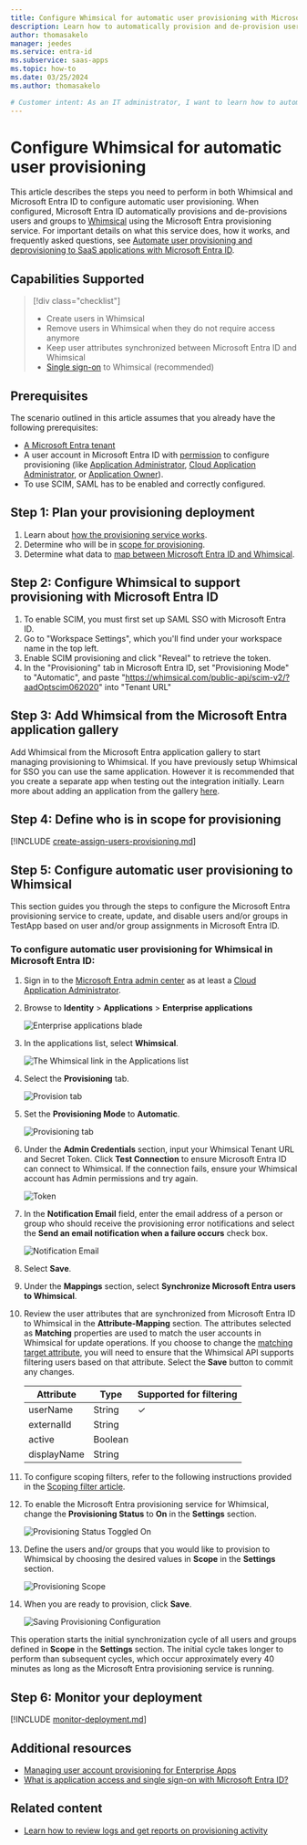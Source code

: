 ```yaml
---
title: Configure Whimsical for automatic user provisioning with Microsoft Entra ID
description: Learn how to automatically provision and de-provision user accounts from Microsoft Entra ID to Whimsical.
author: thomasakelo
manager: jeedes
ms.service: entra-id
ms.subservice: saas-apps
ms.topic: how-to
ms.date: 03/25/2024
ms.author: thomasakelo

# Customer intent: As an IT administrator, I want to learn how to automatically provision and deprovision user accounts from Microsoft Entra ID to Whimsical so that I can streamline the user management process and ensure that users have the appropriate access to Whimsical.
---
```


# Configure Whimsical for automatic user provisioning

This article describes the steps you need to perform in both Whimsical and Microsoft Entra ID to configure automatic user provisioning. When configured, Microsoft Entra ID automatically provisions and de-provisions users and groups to [Whimsical](https://service-portaltest.benq.com/login) using the Microsoft Entra provisioning service. For important details on what this service does, how it works, and frequently asked questions, see [Automate user provisioning and deprovisioning to SaaS applications with Microsoft Entra ID](~/identity/app-provisioning/user-provisioning.md).

## Capabilities Supported
> [!div class="checklist"]
> * Create users in Whimsical
> * Remove users in Whimsical when they do not require access anymore
> * Keep user attributes synchronized between Microsoft Entra ID and Whimsical
> * [Single sign-on](benq-iam-tutorial.md) to Whimsical (recommended)

## Prerequisites

The scenario outlined in this article assumes that you already have the following prerequisites:

* [A Microsoft Entra tenant](~/identity-platform/quickstart-create-new-tenant.md) 
* A user account in Microsoft Entra ID with [permission](~/identity/role-based-access-control/permissions-reference.md) to configure provisioning (like [Application Administrator](/entra/identity/role-based-access-control/permissions-reference#application-administrator), [Cloud Application Administrator](/entra/identity/role-based-access-control/permissions-reference#cloud-application-administrator), or [Application Owner](/entra/fundamentals/users-default-permissions#owned-enterprise-applications)).
* To use SCIM, SAML has to be enabled and correctly configured.

## Step 1: Plan your provisioning deployment
1. Learn about [how the provisioning service works](~/identity/app-provisioning/user-provisioning.md).
2. Determine who will be in [scope for provisioning](~/identity/app-provisioning/define-conditional-rules-for-provisioning-user-accounts.md).
3. Determine what data to [map between Microsoft Entra ID and Whimsical](~/identity/app-provisioning/customize-application-attributes.md).

<a name='step-2-configure-whimsical-to-support-provisioning-with-azure-ad'></a>

## Step 2: Configure Whimsical to support provisioning with Microsoft Entra ID
1. To enable SCIM, you must first set up SAML SSO with Microsoft Entra ID.
1. Go to "Workspace Settings", which you'll find under your workspace name in the top left.
1. Enable SCIM provisioning and click "Reveal" to retrieve the token.
1. In the "Provisioning" tab in Microsoft Entra ID, set "Provisioning Mode" to "Automatic", and paste "https://whimsical.com/public-api/scim-v2/?aadOptscim062020" into "Tenant URL"

<a name='step-3-add-whimsical-from-the-azure-ad-application-gallery'></a>

## Step 3: Add Whimsical from the Microsoft Entra application gallery

Add Whimsical from the Microsoft Entra application gallery to start managing provisioning to Whimsical. If you have previously setup Whimsical for SSO you can use the same application. However it is recommended that you create a separate app when testing out the integration initially. Learn more about adding an application from the gallery [here](~/identity/enterprise-apps/add-application-portal.md). 

## Step 4: Define who is in scope for provisioning 

[!INCLUDE [create-assign-users-provisioning.md](~/identity/saas-apps/includes/create-assign-users-provisioning.md)]

## Step 5: Configure automatic user provisioning to Whimsical 

This section guides you through the steps to configure the Microsoft Entra provisioning service to create, update, and disable users and/or groups in TestApp based on user and/or group assignments in Microsoft Entra ID.

<a name='to-configure-automatic-user-provisioning-for-whimsical-in-azure-ad'></a>

### To configure automatic user provisioning for Whimsical in Microsoft Entra ID:

1. Sign in to the [Microsoft Entra admin center](https://entra.microsoft.com) as at least a [Cloud Application Administrator](~/identity/role-based-access-control/permissions-reference.md#cloud-application-administrator).
1. Browse to **Identity** > **Applications** > **Enterprise applications**

	![Enterprise applications blade](common/enterprise-applications.png)

1. In the applications list, select **Whimsical**.

	![The Whimsical link in the Applications list](common/all-applications.png)

3. Select the **Provisioning** tab.

	![Provision tab](common/provisioning.png)

4. Set the **Provisioning Mode** to **Automatic**.

	![Provisioning tab](common/provisioning-automatic.png)

5. Under the **Admin Credentials** section, input your Whimsical Tenant URL and Secret Token. Click **Test Connection** to ensure Microsoft Entra ID can connect to Whimsical. If the connection fails, ensure your Whimsical account has Admin permissions and try again.

 	![Token](common/provisioning-testconnection-tenanturltoken.png)

6. In the **Notification Email** field, enter the email address of a person or group who should receive the provisioning error notifications and select the **Send an email notification when a failure occurs** check box.

	![Notification Email](common/provisioning-notification-email.png)

7. Select **Save**.

8. Under the **Mappings** section, select **Synchronize Microsoft Entra users to Whimsical**.

9. Review the user attributes that are synchronized from Microsoft Entra ID to Whimsical in the **Attribute-Mapping** section. The attributes selected as **Matching** properties are used to match the user accounts in Whimsical for update operations. If you choose to change the [matching target attribute](~/identity/app-provisioning/customize-application-attributes.md), you will need to ensure that the Whimsical API supports filtering users based on that attribute. Select the **Save** button to commit any changes.

   |Attribute|Type|Supported for filtering|
   |---|---|---|
   |userName|String|&check;
   |externalId|String|
   |active|Boolean|
   |displayName|String|

10. To configure scoping filters, refer to the following instructions provided in the [Scoping filter  article](~/identity/app-provisioning/define-conditional-rules-for-provisioning-user-accounts.md).

11. To enable the Microsoft Entra provisioning service for Whimsical, change the **Provisioning Status** to **On** in the **Settings** section.

	![Provisioning Status Toggled On](common/provisioning-toggle-on.png)

12. Define the users and/or groups that you would like to provision to Whimsical by choosing the desired values in **Scope** in the **Settings** section.

	![Provisioning Scope](common/provisioning-scope.png)

13. When you are ready to provision, click **Save**.

	![Saving Provisioning Configuration](common/provisioning-configuration-save.png)

This operation starts the initial synchronization cycle of all users and groups defined in **Scope** in the **Settings** section. The initial cycle takes longer to perform than subsequent cycles, which occur approximately every 40 minutes as long as the Microsoft Entra provisioning service is running. 

## Step 6: Monitor your deployment

[!INCLUDE [monitor-deployment.md](~/identity/saas-apps/includes/monitor-deployment.md)]

## Additional resources

* [Managing user account provisioning for Enterprise Apps](~/identity/app-provisioning/configure-automatic-user-provisioning-portal.md)
* [What is application access and single sign-on with Microsoft Entra ID?](~/identity/enterprise-apps/what-is-single-sign-on.md)

## Related content

* [Learn how to review logs and get reports on provisioning activity](~/identity/app-provisioning/check-status-user-account-provisioning.md)
